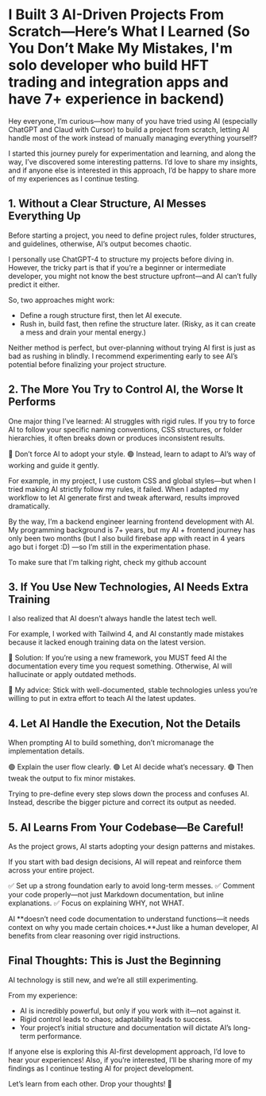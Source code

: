 # I Built 3 AI-Driven Projects From Scratch—Here’s What I Learned (So You Don’t Make My Mistakes, I'm solo developer who build HFT trading and integration apps and have 7+ experience in backend)

Hey everyone, I’m curious—how many of you have tried using AI (especially ChatGPT and Claud with Cursor) to build a project from scratch, letting AI handle most of the work instead of manually managing everything yourself?

I started this journey purely for experimentation and learning, and along the way, I’ve discovered some interesting patterns. I’d love to share my insights, and if anyone else is interested in this approach, I’d be happy to share more of my experiences as I continue testing.

## 1. Without a Clear Structure, AI Messes Everything Up

Before starting a project, you need to define project rules, folder structures, and guidelines, otherwise, AI’s output becomes chaotic.

I personally use ChatGPT-4 to structure my projects before diving in. However, the tricky part is that if you’re a beginner or intermediate developer, you might not know the best structure upfront—and AI can’t fully predict it either.

So, two approaches might work:

- Define a rough structure first, then let AI execute.
- Rush in, build fast, then refine the structure later. (Risky, as it can create a mess and drain your mental energy.)

Neither method is perfect, but over-planning without trying AI first is just as bad as rushing in blindly. I recommend experimenting early to see AI’s potential before finalizing your project structure.

## 2. The More You Try to Control AI, the Worse It Performs

One major thing I’ve learned: AI struggles with rigid rules. If you try to force AI to follow your specific naming conventions, CSS structures, or folder hierarchies, it often breaks down or produces inconsistent results.

🔴 Don’t force AI to adopt your style.
🟢 Instead, learn to adapt to AI’s way of working and guide it gently.

For example, in my project, I use custom CSS and global styles—but when I tried making AI strictly follow my rules, it failed. When I adapted my workflow to let AI generate first and tweak afterward, results improved dramatically.

By the way, I’m a backend engineer learning frontend development with AI. My programming background is 7+ years, but my AI + frontend journey has only been two months (but I also build firebase app with react in 4 years ago but i forget :D) —so I’m still in the experimentation phase.

To make sure that I'm talking right, check my github account

## 3. If You Use New Technologies, AI Needs Extra Training

I also realized that AI doesn’t always handle the latest tech well.

For example, I worked with Tailwind 4, and AI constantly made mistakes because it lacked enough training data on the latest version.

🔹 Solution: If you’re using a new framework, you MUST feed AI the documentation every time you request something. Otherwise, AI will hallucinate or apply outdated methods.

🚀 My advice: Stick with well-documented, stable technologies unless you’re willing to put in extra effort to teach AI the latest updates.

## 4. Let AI Handle the Execution, Not the Details

When prompting AI to build something, don’t micromanage the implementation details.

🟢 Explain the user flow clearly.
🟢 Let AI decide what’s necessary.
🟢 Then tweak the output to fix minor mistakes.

Trying to pre-define every step slows down the process and confuses AI. Instead, describe the bigger picture and correct its output as needed.

## 5. AI Learns From Your Codebase—Be Careful!

As the project grows, AI starts adopting your design patterns and mistakes.

If you start with bad design decisions, AI will repeat and reinforce them across your entire project.

✅ Set up a strong foundation early to avoid long-term messes.
✅ Comment your code properly—not just Markdown documentation, but inline explanations.
✅ Focus on explaining WHY, not WHAT.

AI **doesn’t need code documentation to understand functions—it needs context on why you made certain choices.**Just like a human developer, AI benefits from clear reasoning over rigid instructions.

## Final Thoughts: This is Just the Beginning

AI technology is still new, and we’re all still experimenting.

From my experience:

- AI is incredibly powerful, but only if you work with it—not against it.
- Rigid control leads to chaos; adaptability leads to success.
- Your project’s initial structure and documentation will dictate AI’s long-term performance.

If anyone else is exploring this AI-first development approach, I’d love to hear your experiences! Also, if you’re interested, I’ll be sharing more of my findings as I continue testing AI for project development.

Let’s learn from each other. Drop your thoughts! 🚀
